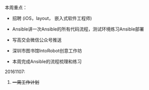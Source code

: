 本周重点：

* 招聘 \(iOS，layout， 嵌入式软件工程师\)

* Ansible讲一次Ansible的所有代码流程，测试环境练习Ansible部署

* 写高交会微信公众号推送

* 深圳市图书馆IntoRobot创意工作坊

* 本周完成Ansible的流程梳理和练习


20161107:

1. ~~一周工作计划~~

